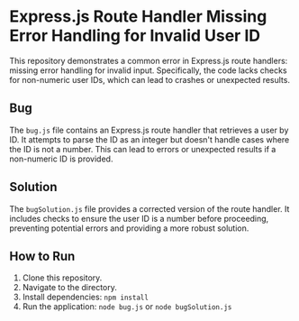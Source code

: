 # Express.js Route Handler Missing Error Handling for Invalid User ID

This repository demonstrates a common error in Express.js route handlers: missing error handling for invalid input. Specifically, the code lacks checks for non-numeric user IDs, which can lead to crashes or unexpected results.

## Bug

The `bug.js` file contains an Express.js route handler that retrieves a user by ID.  It attempts to parse the ID as an integer but doesn't handle cases where the ID is not a number. This can lead to errors or unexpected results if a non-numeric ID is provided.

## Solution

The `bugSolution.js` file provides a corrected version of the route handler. It includes checks to ensure the user ID is a number before proceeding, preventing potential errors and providing a more robust solution.

## How to Run

1. Clone this repository.
2. Navigate to the directory.
3. Install dependencies: `npm install`
4. Run the application: `node bug.js` or `node bugSolution.js`